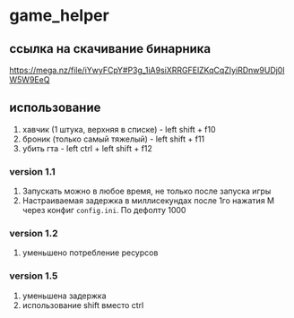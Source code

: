 # game_helper

## ссылка на скачивание бинарника 
https://mega.nz/file/iYwyFCpY#P3g_1iA9siXRRGFElZKqCqZIyiRDnw9UDj0lW5W9EeQ

## использование
1. хавчик (1 штука, верхняя в списке) - left shift + f10
2. броник (только самый тяжелый) - left shift + f11
3. убить гта - left ctrl + left shift + f12

### version 1.1
1. Запускать можно в любое время, не только после запуска игры
2. Настраиваемая задержка в миллисекундах после 1го нажатия M через конфиг `config.ini`. По дефолту 1000

### version 1.2
1. уменьшено потребление ресурсов

### version 1.5
1. уменьшена задержка
2. использование shift вместо ctrl
